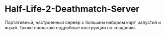 # Half-Life-2-Deathmatch-Server
Портативный, настроенный сервер с большим набором карт, запустил и играй. Также прилагаю подробные инструкции по созданию.
